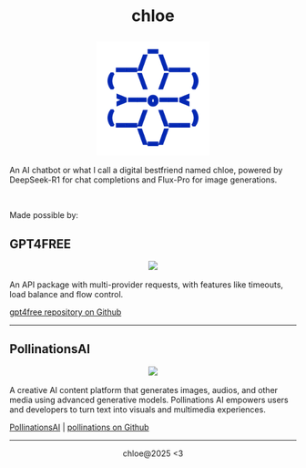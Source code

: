 # <p align='center'>  chloe </p>

<p align="center">
  <img width='200em' src="https://raw.githubusercontent.com/klob0t/chloe/refs/heads/main/public/chloe-logo.png" />
</p>

An AI chatbot or what I call a digital bestfriend named chloe, powered by DeepSeek-R1 for chat completions and Flux-Pro for image generations.

<br />

Made possible by:
## GPT4FREE

<p align="center">
  <img src="https://repository-images.githubusercontent.com/620936652/91a636f9-cfdc-4237-bbba-460ee7bb899a" />
</p>

An API package with multi-provider requests, with features like timeouts, load balance and flow control.

[gpt4free repository on Github](https://github.com/xtekky/gpt4free)

---

## PollinationsAI

<p align="center">
  <img src="https://camo.githubusercontent.com/42abea0d5c9cece8dde650803d108ad2157cd70ccd83ca7fc2f49718b70f4d15/68747470733a2f2f696d6167652e706f6c6c696e6174696f6e732e61692f70726f6d70742f4372656174652b612b6c6f676f2b666f722b506f6c6c696e6174696f6e732b41492b666561747572696e672b616e2b61627374726163742b666c6f7765722b626c6f6f6d696e672b6469676974616c2b706574616c732b676c6f77696e672b63656e7465722b667574757269737469632b666f6e742b506f6c6c696e6174696f6e732b41493f77696474683d353132266865696768743d323536266e6f6c6f676f3d74727565" />
</p>

A creative AI content platform that generates images, audios, and other media using advanced generative models. Pollinations AI empowers users and developers to turn text into visuals and multimedia experiences.

[PollinationsAI](https://pollinations.ai) | [pollinations on Github](https://github.com/pollinations/pollinations)

---
<p align='center'>chloe@2025 &lt;3</p>